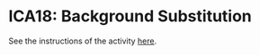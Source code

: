 # ICA18: Background Substitution
See the instructions of the activity [here](https://docs.google.com/document/d/1gdofZuU-48H6fHshlipU12EGvTWmunnZ9jgkcHzI4vA/preview).
